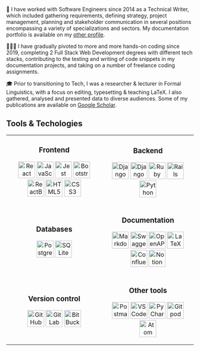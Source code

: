📜 I have worked with Software Engineers since 2014 as a Technical Writer, which included gathering requirements, defining strategy, project management, planning and stakeholder communication in several positions encompassing a variety of specializations and sectors. My documentation portfolio is available on my [other profile](https://github.com/sylvia-blaho). 

👩🏻‍💻 I have gradually pivoted to more and more hands-on coding since 2019, completing 2 Full Stack Web Development degrees with different tech stacks, contributing to the testing and writing of code snippets in my documentation projects, and taking on a number of freelance coding assignments.

🎓 Prior to transitioning to Tech, I was a researcher & lecturer in Formal Linguistics, with a focus on editing, typesetting & teaching LaTeX. I also gathered, analysed and presented data to diverse audiences. Some of my publications are available on [Google Scholar](https://scholar.google.com/citations?hl=en&user=xMxXcoxsuNUC).

<h2> Tools & Techologies</h2>
<table>
  <tr>
    <td  align="center">
      <h3>Frontend</h3>
      <p align="center">
        <img src="https://cdn.jsdelivr.net/gh/devicons/devicon@latest/icons/react/react-original-wordmark.svg" alt="React" width="45" height="45"/>
        <img src="https://cdn.jsdelivr.net/gh/devicons/devicon@latest/icons/javascript/javascript-plain.svg" alt="JavaScript" width="45" height="45"/>
        <img src="https://cdn.jsdelivr.net/gh/devicons/devicon@latest/icons/jest/jest-plain.svg" alt="Jest" width="45" height="45"/>
        <img src="https://cdn.jsdelivr.net/gh/devicons/devicon@latest/icons/bootstrap/bootstrap-original.svg" alt="Bootstrap" width="45" height="45"/>
        <img src="https://cdn.jsdelivr.net/gh/devicons/devicon@latest/icons/reactbootstrap/reactbootstrap-original.svg" alt="ReactBootstrap" width="45" height="45"/>
        <img src="https://cdn.jsdelivr.net/gh/devicons/devicon@latest/icons/html5/html5-plain-wordmark.svg" alt="HTML5" width="45" height="45"/>
        <img src="https://cdn.jsdelivr.net/gh/devicons/devicon@latest/icons/css3/css3-original-wordmark.svg" alt="CSS3" width="45" height="45"/>
      </p>
    </td>
    <td  align="center">
      <h3>Backend</h3>
      <p align="center">
        <img src="https://cdn.jsdelivr.net/gh/devicons/devicon@latest/icons/django/django-plain-wordmark.svg" alt="Django" width="45" height="45"/>
        <img src="https://cdn.jsdelivr.net/gh/devicons/devicon@latest/icons/djangorest/djangorest-plain.svg" alt="Django REST Framework" width="45" height="45"/>
        <img src="https://cdn.jsdelivr.net/gh/devicons/devicon@latest/icons/ruby/ruby-plain-wordmark.svg" alt="Ruby" width="45" height="45"/>
        <img src="https://cdn.jsdelivr.net/gh/devicons/devicon@latest/icons/rails/rails-plain-wordmark.svg" alt="Rails" width="45" height="45"/>
        <img src="https://cdn.jsdelivr.net/gh/devicons/devicon@latest/icons/python/python-original-wordmark.svg" alt="Python" width="45" height="45"/>
      </p>
    </td>
  </tr>
  <tr>
    <td align="center">
      <h3>Databases</h3>
      <p align="center">
        <img src="https://cdn.jsdelivr.net/gh/devicons/devicon@latest/icons/postgresql/postgresql-original-wordmark.svg" alt="PostgreSQL" width="45" height="45"/>
        <img src="https://cdn.jsdelivr.net/gh/devicons/devicon@latest/icons/sqlite/sqlite-original-wordmark.svg" alt="SQLite" width="45" height="45"/>
      </p>
    </td>
    <td align="center">
      <h3>Documentation</h3>
      <p align="center">
        <img src="https://cdn.jsdelivr.net/gh/devicons/devicon@latest/icons/markdown/markdown-original.svg" alt="Markdown" width="45" height="45"/>
        <img src="https://cdn.jsdelivr.net/gh/devicons/devicon@latest/icons/swagger/swagger-original-wordmark.svg" alt="Swagger" width="45" height="45"/>
        <img src="https://cdn.jsdelivr.net/gh/devicons/devicon@latest/icons/openapi/openapi-original-wordmark.svg" alt="OpenAPI" width="45" height="45"/>
        <img src="https://cdn.jsdelivr.net/gh/devicons/devicon@latest/icons/latex/latex-original.svg" alt="LaTeX" width="45" height="45"/>
        <img src="https://cdn.jsdelivr.net/gh/devicons/devicon@latest/icons/confluence/confluence-plain-wordmark.svg" alt="Confluence" width="45" height="45"/>
        <img src="https://cdn.jsdelivr.net/gh/devicons/devicon@latest/icons/notion/notion-original.svg" alt="Notion" width="45" height="45"/>
        </p>
    </td>
  </tr>
  <tr>
    <td align="center">
      <h3>Version control</h3>
      <p align="center">
        <img src="https://cdn.jsdelivr.net/gh/devicons/devicon@latest/icons/github/github-original-wordmark.svg" alt="GitHub" width="45" height="45"/>
        <img src="https://cdn.jsdelivr.net/gh/devicons/devicon@latest/icons/gitlab/gitlab-original-wordmark.svg" alt="GitLab" width="45" height="45"/>
        <img src="https://cdn.jsdelivr.net/gh/devicons/devicon@latest/icons/bitbucket/bitbucket-original-wordmark.svg" alt="BitBucket" width="45" height="45"/>
      </p>
    </td>
    <td align="center">
      <h3>Other tools</h3>
      <p align="center">
        <img src="https://cdn.jsdelivr.net/gh/devicons/devicon@latest/icons/postman/postman-original.svg" alt="Postman" width="45" height="45"/>
        <img src="https://cdn.jsdelivr.net/gh/devicons/devicon@latest/icons/vscode/vscode-original-wordmark.svg" alt="VSCode" width="45" height="45"/>
        <img src="https://cdn.jsdelivr.net/gh/devicons/devicon@latest/icons/pycharm/pycharm-original.svg" alt="PyCharm" width="45" height="45"/>
        <img src="https://cdn.jsdelivr.net/gh/devicons/devicon@latest/icons/gitpod/gitpod-plain-wordmark.svg" alt="Gitpod" width="45" height="45"/>
        <img src="https://cdn.jsdelivr.net/gh/devicons/devicon@latest/icons/atom/atom-original.svg" alt="Atom" width="45" height="45"/>
      </p>
    </td>
  </tr>
</table>

<!--
**blahosyl/blahosyl** is a ✨ _special_ ✨ repository because its `README.md` (this file) appears on your GitHub profile.

Here are some ideas to get you started:

- 🔭 I’m currently working on ...
- 🌱 I’m currently learning ...
- 👯 I’m looking to collaborate on ...
- 🤔 I’m looking for help with ...
- 💬 Ask me about ...
- 📫 How to reach me: ...
- 😄 Pronouns: ...
- ⚡ Fun fact: ...
-->
